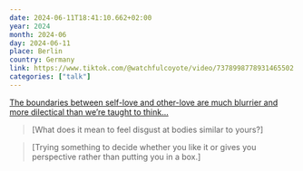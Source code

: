 ```yaml
---
date: 2024-06-11T18:41:10.662+02:00
year: 2024
month: 2024-06
day: 2024-06-11
place: Berlin
country: Germany
link: https://www.tiktok.com/@watchfulcoyote/video/7378998778931465502
categories: ["talk"]
---
```

[The boundaries between self-love and other-love are much blurrier and more dilectical than we’re taught to think…](https://www.tiktok.com/@watchfulcoyote/video/7378998778931465502)

> [What does it mean to feel disgust at bodies similar to yours?]

> [Trying something to decide whether you like it or gives you perspective rather than putting you in a box.]
